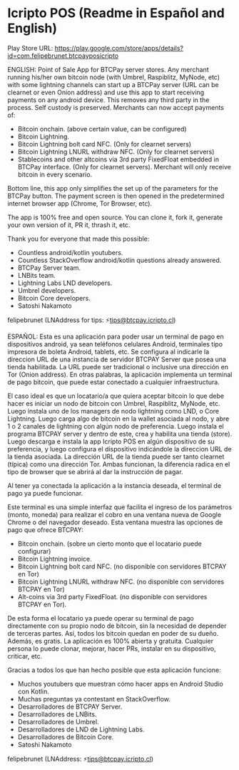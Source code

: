 # Icripto POS (Readme in Español and English)

Play Store URL:
https://play.google.com/store/apps/details?id=com.felipebrunet.btcpayposicripto


ENGLISH: 
Point of Sale App for BTCPay server stores. 
Any merchant running his/her own bitcoin node (with Umbrel, Raspiblitz, MyNode, etc) with some lightning channels can start up a BTCPay server (URL can be clearnet or even Onion address) and use this app to start receiving payments on any android device.
This removes any third party in the process. Self custody is preserved.
Merchants can now accept payments of:
- Bitcoin onchain. (above certain value, can be configured)
- Bitcoin Lightning.
- Bitcoin Lightning bolt card NFC. (Only for clearnet servers)
- Bitcoin Lightning LNURL withdraw NFC. (Only for clearnet servers)
- Stablecoins and other altcoins via 3rd party FixedFloat embedded in BTCPay interface. (Only for clearnet servers).
Merchant will only receive bitcoin in every scenario.

Bottom line, this app only simplifies the set up of the parameters for the BTCPay button. The payment screen is then opened in the predetermined internet browser app (Chrome, Tor Browser, etc).

The app is 100% free and open source. You can clone it, fork it, generate your own version of it, PR it, thrash it, etc.

Thank you for everyone that made this possible:
- Countless android/kotlin youtubers.
- Countless StackOverflow android/kotlin questions already answered.
- BTCPay Server team.
- LNBits team.
- Lightning Labs LND developers.
- Umbrel developers.
- Bitcoin Core developers.
- Satoshi Nakamoto

felipebrunet (LNAddress for tips: ⚡tips@btcpay.icripto.cl)


ESPAÑOL:
Esta es una aplicación para poder usar un terminal de pago en dispositivos android, ya sean teléfonos celulares Android, terminales tipo impresora de boleta Android, tablets, etc.
Se configura al indicarle la direccion URL de una instancia de servidor BTCPAY Server que posea una tienda habilitada. 
La URL puede ser tradicional o inclusive una dirección en Tor (Onion address).
En otras palabras, la aplicación implementa un terminal de pago bitcoin, que puede estar conectado a cualquier infraestructura.

El caso ideal es que un locatario/a que quiera aceptar bitcoin lo que debe hacer es iniciar un nodo de bitcoin con Umbrel, Raspiblitz, MyNode, etc.
Luego instala uno de los managers de nodo lightning como LND, o Core Lightning.
Luego carga algo de bitcoin en la wallet asociada al nodo, y abre 1 o 2 canales de lightning con algún nodo de preferencia.
Luego instala el programa BTCPAY server y dentro de este, crea y habilita una tienda (store).
Luego descarga e instala la app Icripto POS en algún dispositivo de su preferencia, y luego configura el dispositivo indicándole la direccion URL de la tienda asociada.
La dirección URL de la tienda puede ser tanto clearnet (típica) como una dirección Tor. Ambas funcionan, la diferencia radica en el tipo de browser que se abrirá al dar la instrucción de pagar.

Al tener ya conectada la aplicación a la instancia deseada, el terminal de pago ya puede funcionar.

Este terminal es una simple interfaz que facilita el ingreso de los parámetros (monto, moneda) para realizar el cobro en una ventana nueva de Google Chrome o del navegador deseado.
Esta ventana muestra las opciones de pago que ofrece BTCPAY:
- Bitcoin onchain. (sobre un cierto monto que el locatario puede configurar)
- Bitcoin Lightning invoice.
- Bitcoin Lightning bolt card NFC. (no disponible con servidores BTCPAY en Tor)
- Bitcoin Lightning LNURL withdraw NFC. (no disponible con servidores BTCPAY en Tor)
- Alt-coins via 3rd party FixedFloat. (no disponible con servidores BTCPAY en Tor).

De esta forma el locatario ya puede operar su terminal de pago directamente con su propio nodo de bitcoin, sin la necesidad de depender de terceras partes.
Así, todos los bitcoin quedan en poder de su dueño. Además, es gratis.
La aplicación es 100% abierta y gratuita. Cualquier persona lo puede clonar, mejorar, hacer PRs, instalar en su dispositivo, criticar, etc.

Gracias a todos los que han hecho posible que esta aplicación funcione:
- Muchos youtubers que muestran cómo hacer apps en Android Studio con Kotlin.
- Muchas preguntas ya contestant en StackOverflow.
- Desarrolladores de BTCPAY Server.
- Desarrolladores de LNBits.
- Desarrolladores de Umbrel.
- Desarrolladores de LND de Lightning Labs.
- Desarrolladores de Bitcoin Core.
- Satoshi Nakamoto

felipebrunet (LNAddress: ⚡tips@btcpay.icripto.cl)


